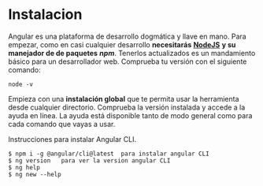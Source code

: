 # Instalacion

 Angular es una plataforma de desarrollo dogmática y llave en mano. Para empezar, como en casi cualquier desarrollo **necesitarás** [**NodeJS**](https://nodejs.org/en/) **y su manejador de de paquetes** _**npm**_. Tenerlos actualizados es un mandamiento básico para un desarrollador web. Comprueba tu versión con el siguiente comando:

```text
node -v
```

Empieza con una **instalación global** que te permita usar la herramienta desde cualquier directorio. Comprueba la versión instalada y accede a la ayuda en línea. La ayuda está disponible tanto de modo general como para cada comando que vayas a usar.

Instrucciones para instalar Angular CLI.

```text
$ npm i -g @angular/cli@latest  para instalar angular CLI
$ ng version   para ver la version angular CLI
$ ng help
$ ng new --help
```

##  <a id="2-Crear-y-ejecutar-una-aplicacion-Angular-9"></a>

